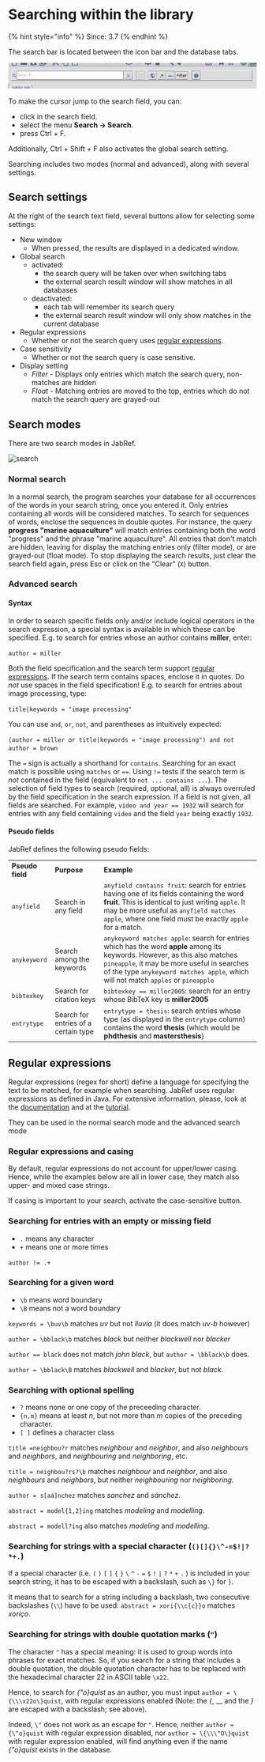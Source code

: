 # Searching within the library

{% hint style="info" %}
Since: 3.7
{% endhint %}

The search bar is located between the icon bar and the database tabs.

![Screenshot of the search bar](../.gitbook/assets/search-bar.png)

To make the cursor jump to the search field, you can:

* click in the search field.
* select the menu **Search → Search**.
* press Ctrl + F.

Additionally, Ctrl + Shift + F also activates the global search setting.

Searching includes two modes \(normal and advanced\), along with several settings.

## Search settings

At the right of the search text field, several buttons allow for selecting some settings:

* New window
  * When pressed, the results are displayed in a dedicated window.
* Global search
  * activated:
    * the search query will be taken over when switching tabs
    * the external search result window will show matches in all databases
  * deactivated:
    * each tab will remember its search query
    * the external search result window will only show matches in the current database
* Regular expressions
  * Whether or not the search query uses [regular expressions](search.md#regular-expressions).
* Case sensitivity
  * Whether or not the search query is case sensitive.
* Display setting
  * _Filter_ - Displays only entries which match the search query, non-matches are hidden
  * _Float_ -  Matching entries are moved to the top, entries which do not match the search query are grayed-out

## Search modes

There are two search modes in JabRef.

![search](https://user-images.githubusercontent.com/1366654/35925980-5eabdefe-0c27-11e8-9a2a-c2abc2b3509b.gif)

### Normal search

In a normal search, the program searches your database for all occurrences of the words in your search string, once you entered it. Only entries containing all words will be considered matches. To search for sequences of words, enclose the sequences in double quotes. For instance, the query **progress "marine aquaculture"** will match entries containing both the word "progress" and the phrase "marine aquaculture". All entries that don't match are hidden, leaving for display the matching entries only \(filter mode\), or are grayed-out \(float mode\). To stop displaying the search results, just clear the search field again, press Esc or click on the "Clear" \(`X`\) button.

### Advanced search <a id="advanced"></a>

#### Syntax

In order to search specific fields only and/or include logical operators in the search expression, a special syntax is available in which these can be specified. E.g. to search for entries whose an author contains **miller**, enter:

`author = miller`

Both the field specification and the search term support [regular expressions](search.md#regular-expressions). If the search term contains spaces, enclose it in quotes. Do _not_ use spaces in the field specification! E.g. to search for entries about image processing, type:

`title|keywords = "image processing"`

You can use `and`, `or`, `not`, and parentheses as intuitively expected:

`(author = miller or title|keywords = "image processing") and not author = brown`

The `=` sign is actually a shorthand for `contains`. Searching for an exact match is possible using `matches` or `==`. Using `!=` tests if the search term is _not_ contained in the field \(equivalent to `not ... contains ...`\). The selection of field types to search \(required, optional, all\) is always overruled by the field specification in the search expression. If a field is not given, all fields are searched. For example, `video and year == 1932` will search for entries with any field containing `video` and the field `year` being exactly `1932`.

#### Pseudo fields

JabRef defines the following pseudo fields:

|  |  |  |
| :--- | :--- | :--- |
| **Pseudo field** | **Purpose** | **Example** |
| `anyfield` | Search in any field | `anyfield contains fruit`: search for entries having one of its fields containing the word **fruit**. This is identical to just writing `apple`. It may be more useful as `anyfield matches apple`, where one field must be exactly `apple` for a match. |
| `anykeyword` | Search among the keywords | `anykeyword matches apple`: search for entries which has the word **apple** among its keywords. However, as this also matches `pineapple`, it may be more useful in searches of the type `anykeyword matches apple`, which will not match `apples` or `pineapple` |
| `bibtexkey` | Search for citation keys | `bibtexkey == miller2005`: search for an entry whose BibTeX key is **miller2005** |
| `entrytype` | Search for entries of a certain type | `entrytype = thesis`: search entries whose type \(as displayed in the `entrytype` column\) contains the word **thesis** \(which would be **phdthesis** and **mastersthesis**\) |

## Regular expressions

Regular expressions \(regex for short\) define a language for specifying the text to be matched, for example when searching. JabRef uses regular expressions as defined in Java. For extensive information, please, look at the [documentation](https://docs.oracle.com/javase/8/docs/api/java/util/regex/Pattern.html) and at the [tutorial](https://docs.oracle.com/javase/tutorial/essential/regex/).

They can be used in the normal search mode and the advanced search mode

### Regular expressions and casing

By default, regular expressions do not account for upper/lower casing. Hence, while the examples below are all in lower case, they match also upper- and mixed case strings.

If casing is important to your search, activate the case-sensitive button.

### Searching for entries with an empty or missing field

* `.` means any character
* `+` means one or more times

`author != .+`

### Searching for a given word

* `\b` means word boundary
* `\B` means not a word boundary

`keywords = \buv\b` matches _uv_ but not _lluvia_ \(it does match _uv-b_ however\)

`author = \bblack\b` matches _black_ but neither _blackwell_ nor _blacker_

`author == black` does not match _john black_, but `author = \bblack\b` does.

`author = \bblack\B` matches _blackwell_ and _blacker_, but not _black_.

### Searching with optional spelling

* `?` means none or one copy of the preceeding character.
* `{n,m}` means at least _n_, but not more than _m_ copies of the preceding character.
* `[ ]` defines a character class

`title =neighbou?r` matches _neighbour_ and _neighbor_, and also _neighbours_ and _neighbors_, and _neighbouring_ and _neighboring_, etc.

`title = neighbou?rs?\b` matches _neighbour_ and _neighbor_, and also _neighbours_ and _neighbors_, but neither _neighbouring_ nor _neighboring_.

`author = s[aá]nchez` matches _sanchez_ and _sánchez_.

`abstract = model{1,2}ing` matches _modeling_ and _modelling_.

`abstract = modell?ing` also matches _modeling_ and _modelling_.

### Searching for strings with a special character \(`()[]{}\^-=$!|?*+.`\)

If a special character \(i.e. `(` `)` `[` `]` `{` `}` `\` `^` `-` `=` `$` `!` `|` `?` `*` `+` `.` \) is included in your search string, it has to be escaped with a backslash, such as `\}` for `}`.

It means that to search for a string including a backslash, two consecutive backslashes \(`\\`\) have to be used: `abstract = xori{\\c{c}}o` matches _xoriço_.

### Searching for strings with double quotation marks \(`"`\)

The character `"` has a special meaning: it is used to group words into phrases for exact matches. So, if you search for a string that includes a double quotation, the double quotation character has to be replaced with the hexadecimal character 22 in ASCII table `\x22`.

Hence, to search for _{\"o}quist_ as an author, you must input `author = \{\\\x22o\}quist`, with regular expressions enabled \(Note: the _{_, _\_ and the _}_ are escaped with a backslash; see above\).

Indeed, `\"` does not work as an escape for `"`. Hence, neither `author = {\"o}quist` with regular expression disabled, nor `author = \{\\\"O\}quist` with regular expression enabled, will find anything even if the name _{\"o}quist_ exists in the database.

